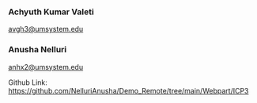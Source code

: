 ### Achyuth Kumar Valeti 

avgh3@umsystem.edu

### Anusha Nelluri

anhx2@umsystem.edu

Github Link: https://github.com/NelluriAnusha/Demo_Remote/tree/main/Webpart/ICP3
